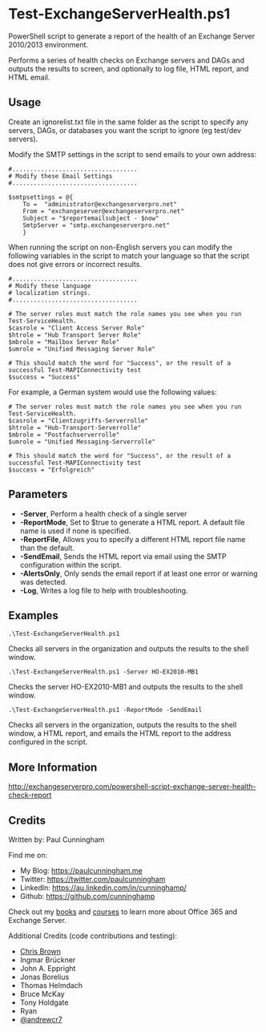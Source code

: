 # Test-ExchangeServerHealth.ps1
PowerShell script to generate a report of the health of an Exchange Server 2010/2013 environment.

Performs a series of health checks on Exchange servers and DAGs and outputs the results to screen, and optionally to log file, HTML report, and HTML email.

## Usage

Create an ignorelist.txt file in the same folder as the script to specify any servers, DAGs, or databases you want the script to ignore (eg test/dev servers).

Modify the SMTP settings in the script to send emails to your own address:

```
#...................................
# Modify these Email Settings
#...................................

$smtpsettings = @{
	To =  "administrator@exchangeserverpro.net"
	From = "exchangeserver@exchangeserverpro.net"
	Subject = "$reportemailsubject - $now"
	SmtpServer = "smtp.exchangeserverpro.net"
	}
```

When running the script on non-English servers you can modify the following variables in the script to match your language so that the script does not give errors or incorrect results.

```
#...................................
# Modify these language 
# localization strings.
#...................................

# The server roles must match the role names you see when you run Test-ServiceHealth.
$casrole = "Client Access Server Role"
$htrole = "Hub Transport Server Role"
$mbrole = "Mailbox Server Role"
$umrole = "Unified Messaging Server Role"

# This should match the word for "Success", or the result of a successful Test-MAPIConnectivity test
$success = "Success"
```

For example, a German system would use the following values:

```
# The server roles must match the role names you see when you run Test-ServiceHealth.
$casrole = "Clientzugriffs-Serverrolle"
$htrole = "Hub-Transport-Serverrolle"
$mbrole = "Postfachserverrolle"
$umrole = "Unified Messaging-Serverrolle"

# This should match the word for "Success", or the result of a successful Test-MAPIConnectivity test
$success = "Erfolgreich"
```

## Parameters

- **-Server**, Perform a health check of a single server
- **-ReportMode**, Set to $true to generate a HTML report. A default file name is used if none is specified.
- **-ReportFile**, Allows you to specify a different HTML report file name than the default.
- **-SendEmail**, Sends the HTML report via email using the SMTP configuration within the script.
- **-AlertsOnly**, Only sends the email report if at least one error or warning was detected.
- **-Log**, Writes a log file to help with troubleshooting.

## Examples

`.\Test-ExchangeServerHealth.ps1`

Checks all servers in the organization and outputs the results to the shell window.

`.\Test-ExchangeServerHealth.ps1 -Server HO-EX2010-MB1`

Checks the server HO-EX2010-MB1 and outputs the results to the shell window.

`.\Test-ExchangeServerHealth.ps1 -ReportMode -SendEmail`

Checks all servers in the organization, outputs the results to the shell window, a HTML report, and emails the HTML report to the address configured in the script.

## More Information
http://exchangeserverpro.com/powershell-script-exchange-server-health-check-report

## Credits
Written by: Paul Cunningham

Find me on:

* My Blog:	https://paulcunningham.me
* Twitter:	https://twitter.com/paulcunningham
* LinkedIn:	https://au.linkedin.com/in/cunninghamp/
* Github:	https://github.com/cunninghamp

Check out my [books](https://paulcunningham.me/books/) and [courses](https://paulcunningham.me/training/) to learn more about Office 365 and Exchange Server.

Additional Credits (code contributions and testing):
- [Chris Brown](http://twitter.com/chrisbrownie)
- Ingmar Brückner
- John A. Eppright
- Jonas Borelius
- Thomas Helmdach
- Bruce McKay
- Tony Holdgate
- Ryan
- [@andrewcr7](https://github.com/andrewcr7)
